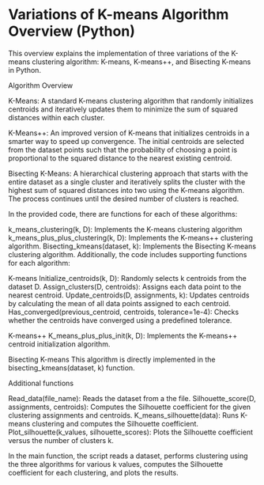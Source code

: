 # Variations of K-means Algorithm Overview (Python)
	
  This overview explains the implementation of three variations of the K-means clustering algorithm: K-means, K-means++, and Bisecting K-means in Python.

Algorithm Overview

K-Means: A standard K-means clustering algorithm that randomly initializes centroids and iteratively updates them to minimize the sum of squared distances within each cluster.

K-Means++: An improved version of K-means that initializes centroids in a smarter way to speed up convergence. The initial centroids are selected from the dataset points such that the probability of choosing a point is proportional to the squared distance to the nearest existing centroid.

Bisecting K-Means: A hierarchical clustering approach that starts with the entire dataset as a single cluster and iteratively splits the cluster with the highest sum of squared distances into two using the K-means algorithm. The process continues until the desired number of clusters is reached.

In the provided code, there are functions for each of these algorithms:

k_means_clustering(k, D): Implements the K-means clustering algorithm
k_means_plus_plus_clustering(k, D): Implements the K-means++ clustering algorithm.
Bisecting_kmeans(dataset, k): Implements the Bisecting K-means clustering algorithm.
Additionally, the code includes supporting functions for each algorithm:

K-means
Initialize_centroids(k, D): Randomly selects k centroids from the dataset D.
Assign_clusters(D, centroids): Assigns each data point to the nearest centroid.
Update_centroids(D, assignments, k): Updates centroids by calculating the mean of all data points assigned to each centroid.
Has_converged(previous_centroid, centroids, tolerance=1e-4): Checks whether the centroids have converged using a predefined tolerance.

K-means++
K_means_plus_plus_init(k, D): Implements the K-means++ centroid initialization algorithm.

Bisecting K-means
This algorithm is directly implemented in the bisecting_kmeans(dataset, k) function.

Additional functions

Read_data(file_name): Reads the dataset from a the file.
Silhouette_score(D, assignments, centroids): Computes the Silhouette coefficient for the given clustering assignments and centroids.
K_means_silhouette(data): Runs K-means clustering and computes the Silhouette coefficient.
Plot_silhouette(k_values, silhouette_scores): Plots the Silhouette coefficient versus the number of clusters k.

In the main function, the script reads a dataset, performs clustering using the three algorithms for various k values, computes the Silhouette coefficient for each clustering, and plots the results.

